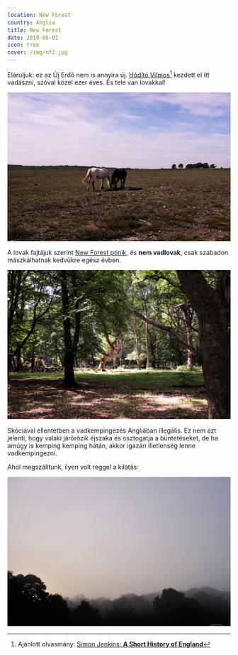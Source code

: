 ```yaml
---
location: New Forest
country: Anglia
title: New Forest
date: 2019-06-01
icon: tree
cover: /img/nf2.jpg
---
```


Eláruljuk: ez az Új Erdő nem is annyira új. [Hódító Vilmos](https://hu.wikipedia.org/wiki/I._Vilmos_angol_kir%C3%A1ly)[^1] kezdett el itt vadászni, szóval közel ezer éves. És tele van lovakkal!

![](../../img/nf.jpg)

A lovak fajtájuk szerint [New Forest pónik](http://www.new-forest-national-park.com/new-forest-pony.html), és __nem vadlovak__, csak szabadon mászkálhatnak kedvükre egész évben.

![](../../img/nf2.jpg)

Skóciával ellentétben a vadkempingezés Angliában illegális. Ez nem azt jelenti, hogy valaki járőrözik éjszaka és osztogatja a büntetéseket, de ha amúgy is kemping kemping hátán, akkor igazán illetlenség lenne vadkempingezni.

Ahol megszálltunk, ilyen volt reggel a kilátás:

![](../../img/nf1.jpg)

[^1]: Ajánlott olvasmány: [Simon Jenkins: __A Short History of England__](https://www.theguardian.com/books/2011/sep/08/short-history-england-simon-jenkins-review)
